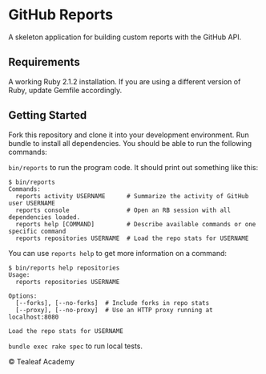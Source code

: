 # GitHub Reports

A skeleton application for building custom reports with the GitHub API.

## Requirements

A working Ruby 2.1.2 installation. If you are using a different version of Ruby, update Gemfile accordingly.

## Getting Started

Fork this repository and clone it into your development environment.
Run bundle to install all dependencies.
You should be able to run the following commands:

`bin/reports` to run the program code. It should print out something like this:

```
$ bin/reports
Commands:
  reports activity USERNAME      # Summarize the activity of GitHub user USERNAME
  reports console                # Open an RB session with all dependencies loaded.
  reports help [COMMAND]         # Describe available commands or one specific command
  reports repositories USERNAME  # Load the repo stats for USERNAME
```

You can use `reports help` to get more information on a command:

```
$ bin/reports help repositories
Usage:
  reports repositories USERNAME

Options:
  [--forks], [--no-forks]  # Include forks in repo stats
  [--proxy], [--no-proxy]  # Use an HTTP proxy running at localhost:8080

Load the repo stats for USERNAME
```

`bundle exec rake spec` to run local tests.


&copy; Tealeaf Academy
